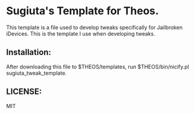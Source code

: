 # Sugiuta's Template for Theos.

This template is a file used to develop tweaks specifically for Jailbroken iDevices.
This is the template I use when developing tweaks.

## Installation:
After downloading this file to $THEOS/templates, run $THEOS/bin/nicify.pl sugiuta_tweak_template.

## LICENSE:
MIT
